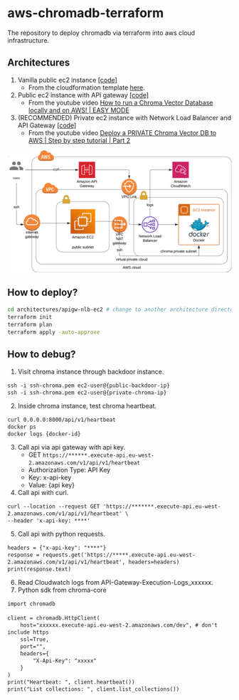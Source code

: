 # aws-chromadb-terraform
The repository to deploy chromadb via terraform into aws cloud infrastructure.

## Architectures
1. Vanilla public ec2 instance [[code]](architectures/vanilla-ec2)
    - From the cloudformation template [here](https://s3.amazonaws.com/public.trychroma.com/cloudformation/latest/chroma.cf.json).
2. Public ec2 instance with API gateway [[code]](architectures/apigw-public-ec2/)
    - From the youtube video [How to run a Chroma Vector Database locally and on AWS! | EASY MODE](https://www.youtube.com/watch?v=xRIEKjOosaM)
3. (RECOMMENDED) Private ec2 instance with Network Load Balancer and API Gateway [[code]](architectures/apigw-nlb-ec2)
    - From the youtube video [Deploy a PRIVATE Chroma Vector DB to AWS | Step by step tutorial | Part 2](https://www.youtube.com/watch?v=rD3G3hbAawE&t=27s)

![diagram](resources/apigw-nlb-ec2.png)

## How to deploy?
```bash
cd architectures/apigw-nlb-ec2 # change to another architecture directory
terraform init
terraform plan
terraform apply -auto-approve
```

## How to debug?
1. Visit chroma instance through backdoor instance.
```
ssh -i ssh-chroma.pem ec2-user@{public-backdoor-ip}
ssh -i ssh-chroma.pem ec2-user@{private-chroma-ip}
```
2. Inside chroma instance, test chroma heartbeat.
```
curl 0.0.0.0:8000/api/v1/heartbeat
docker ps
docker logs {docker-id}
```
3. Call api via api gateway with api key.
    - GET `https://******.execute-api.eu-west-2.amazonaws.com/v1/api/v1/heartbeat`
    - Authorization Type: API Key
    - Key: x-api-key
    - Value: {api key}
4. Call api with curl.
```
curl --location --request GET 'https://*******.execute-api.eu-west-2.amazonaws.com/v1/api/v1/heartbeat' \
--header 'x-api-key: ****'
```
5. Call api with python requests.
```
headers = {"x-api-key": "****"}
response = requests.get('https://*****.execute-api.eu-west-2.amazonaws.com/v1/api/v1/heartbeat', headers=headers)
print(response.text)
```
6. Read Cloudwatch logs from API-Gateway-Execution-Logs_xxxxxx.
7. Python sdk from chroma-core
```
import chromadb

client = chromadb.HttpClient(
    host="xxxxxx.execute-api.eu-west-2.amazonaws.com/dev", # don't include https
    ssl=True,
    port="",
    headers={
        "X-Api-Key": "xxxxx"
    }
)
print("Heartbeat: ", client.heartbeat())
print("List collections: ", client.list_collections())
```
